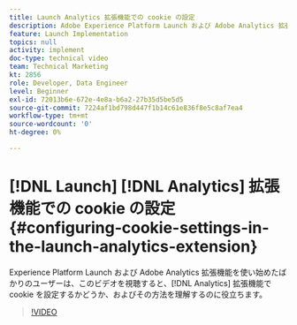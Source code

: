 ```yaml
---
title: Launch Analytics 拡張機能での cookie の設定
description: Adobe Experience Platform Launch および Adobe Analytics 拡張機能を使い始めたばかりのユーザーは、このビデオを視聴すると、Analytics 拡張機能で cookie を設定するかどうかとその方法を理解するのに役立ちます。
feature: Launch Implementation
topics: null
activity: implement
doc-type: technical video
team: Technical Marketing
kt: 2856
role: Developer, Data Engineer
level: Beginner
exl-id: 72013b6e-672e-4e8a-b6a2-27b35d5be5d5
source-git-commit: 7224af1bd798d447f1b14c61e836f8e5c8af7ea4
workflow-type: tm+mt
source-wordcount: '0'
ht-degree: 0%

---
```


# [!DNL Launch] [!DNL Analytics] 拡張機能での cookie の設定 {#configuring-cookie-settings-in-the-launch-analytics-extension}

Experience Platform Launch および Adobe Analytics 拡張機能を使い始めたばかりのユーザーは、このビデオを視聴すると、[!DNL Analytics] 拡張機能で cookie を設定するかどうか、およびその方法を理解するのに役立ちます。

>[!VIDEO](https://video.tv.adobe.com/v/27212/?quality=12&learn=on)
